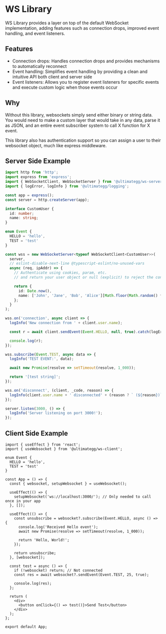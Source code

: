 # WS Library

WS Library provides a layer on top of the default WebSocket implementation, adding features such as connection drops, improved event handling, and event listeners.

## Features

- Connection drops: Handles connection drops and provides mechanisms to automatically reconnect
- Event handling: Simplifies event handling by providing a clean and intuitive API both client and server side
- Event listeners: Allows you to register event listeners for specific events and execute custom logic when those events occur

## Why

Without this library, websockets simply send either binary or string data. You would need to make a custom
layer that would take in any data, parse it as JSON, and an entire event subscriber system to call X function for X event.

This library also has authentication support so you can assign a user to their websocket object, much like
express middleware.

## Server Side Example

```typescript
import http from 'http';
import express from 'express';
import { WebSocketClient, WebSocketServer } from '@ultimategg/ws-server';
import { logError, logInfo } from '@ultimategg/logging';

const app = express();
const server = http.createServer(app);

interface CustomUser {
  id: number;
  name: string;
}

enum Event {
  HELLO = 'hello',
  TEST = 'test'
}

const wss = new WebSocketServer<typeof WebSocketClient<CustomUser>>(
  server,
  // eslint-disable-next-line @typescript-eslint/no-unused-vars
  async (req, ipAddr) => {
    // Authenticate using cookies, param, etc.
    // and return your user object or null (explicit) to reject the connection

    return {
      id: Date.now(),
      name: ['John', 'Jane', 'Bob', 'Alice'][Math.floor(Math.random() * 4)]
    };
  }
);

wss.on('connection', async client => {
  logInfo('New connection from ' + client.user.name);

  const r = await client.sendEvent(Event.HELLO, null, true).catch(logError);

  console.log(r);
});

wss.subscribe(Event.TEST, async data => {
  logInfo('TEST EVENT:', data);

  await new Promise(resolve => setTimeout(resolve, 1_000));

  return '[test string]';
});

wss.on('disconnect', (client, _code, reason) => {
  logInfo(client.user.name + ' disconnected' + (reason ? ` (${reason})` : ''));
});

server.listen(3000, () => {
  logInfo('Server listening on port 3000!');
});
```

## Client Side Example

```tsx
import { useEffect } from 'react';
import { useWebsocket } from '@ultimategg/ws-client';

enum Event {
  HELLO = 'hello',
  TEST = 'test'
}

const App = () => {
  const { websocket, setupWebsocket } = useWebsocket();

  useEffect(() => {
    setupWebsocket('ws://localhost:3000/'); // Only needed to call once in your app
  }, []);

  useEffect(() => {
    const unsubscribe = websocket?.subscribe(Event.HELLO, async () => {
      console.log('Received Hello event');
      await new Promise(resolve => setTimeout(resolve, 1_000));

      return 'Hello, World!';
    });

    return unsubscribe;
  }, [websocket]);

  const test = async () => {
    if (!websocket) return; // Not connected
    const res = await websocket?.sendEvent(Event.TEST, 25, true);

    console.log(res);
  };

  return (
    <div>
      <button onClick={() => test()}>Send Test</button>
    </div>
  );
};

export default App;
```
